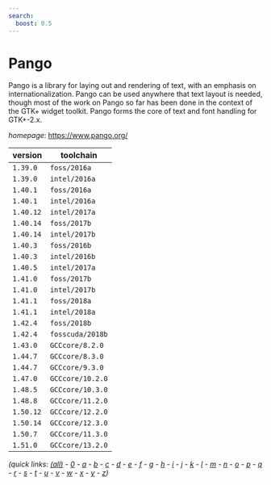 ```yaml
---
search:
  boost: 0.5
---
```

# Pango

Pango is a library for laying out and rendering of text, with an emphasis on internationalization. Pango can be used anywhere that text layout is needed, though most of the work on Pango so far has been done in the context of the GTK+ widget toolkit. Pango forms the core of text and font handling for GTK+-2.x.

*homepage*: <https://www.pango.org/>

version | toolchain
--------|----------
``1.39.0`` | ``foss/2016a``
``1.39.0`` | ``intel/2016a``
``1.40.1`` | ``foss/2016a``
``1.40.1`` | ``intel/2016a``
``1.40.12`` | ``intel/2017a``
``1.40.14`` | ``foss/2017b``
``1.40.14`` | ``intel/2017b``
``1.40.3`` | ``foss/2016b``
``1.40.3`` | ``intel/2016b``
``1.40.5`` | ``intel/2017a``
``1.41.0`` | ``foss/2017b``
``1.41.0`` | ``intel/2017b``
``1.41.1`` | ``foss/2018a``
``1.41.1`` | ``intel/2018a``
``1.42.4`` | ``foss/2018b``
``1.42.4`` | ``fosscuda/2018b``
``1.43.0`` | ``GCCcore/8.2.0``
``1.44.7`` | ``GCCcore/8.3.0``
``1.44.7`` | ``GCCcore/9.3.0``
``1.47.0`` | ``GCCcore/10.2.0``
``1.48.5`` | ``GCCcore/10.3.0``
``1.48.8`` | ``GCCcore/11.2.0``
``1.50.12`` | ``GCCcore/12.2.0``
``1.50.14`` | ``GCCcore/12.3.0``
``1.50.7`` | ``GCCcore/11.3.0``
``1.51.0`` | ``GCCcore/13.2.0``


*(quick links: [(all)](../index.md) - [0](../0/index.md) - [a](../a/index.md) - [b](../b/index.md) - [c](../c/index.md) - [d](../d/index.md) - [e](../e/index.md) - [f](../f/index.md) - [g](../g/index.md) - [h](../h/index.md) - [i](../i/index.md) - [j](../j/index.md) - [k](../k/index.md) - [l](../l/index.md) - [m](../m/index.md) - [n](../n/index.md) - [o](../o/index.md) - [p](../p/index.md) - [q](../q/index.md) - [r](../r/index.md) - [s](../s/index.md) - [t](../t/index.md) - [u](../u/index.md) - [v](../v/index.md) - [w](../w/index.md) - [x](../x/index.md) - [y](../y/index.md) - [z](../z/index.md))*

